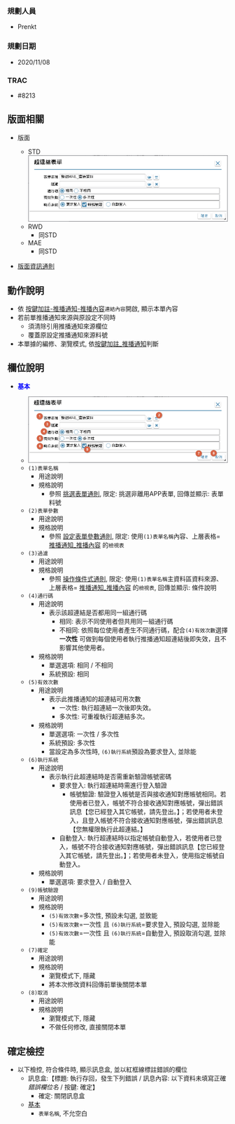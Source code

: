 ### <div id="user">規劃人員</div>
* Prenkt

### <div id="updatedate">規劃日期</div>
* 2020/11/08

### <div id="trac">TRAC</div>
* #8213

## <div id="linkform-layout">版面相關</div>
* 版面
    * STD</br>
        ![pic][image_LinkForm_STD]
    * RWD
        * 同STD
    * MAE</br>
        * 同STD

* [版面資訊通則][link_ruleother1]

## <div id="linkform-form-action">動作說明</div>
* 依 [按鍵加註-推播通知-推播內容][link_MAENotice_fieldbreak3]`連結內容`開啟, 顯示本單內容
* 若前單推播通知來源與原設定不同時
    * 須清除引用推播通知來源欄位
    * 覆蓋原設定推播通知來源料號
* 本單據的編修、瀏覽模式, 依[按鍵加註_推播通知][link_BAMAENotice]判斷

## <div id="linkform-object-desc">欄位說明</div>
* <p id="fieldbreak1" style="color:blue;font-weight:bold">基本</p>

    * ![pic][image_LinkForm_Block1]
    * `(1)表單名稱`
        * 用途說明
        * 規格說明
            * 參照 [挑選表單通則][link_ruledialog6], 限定: 挑選非離用APP表單,  回傳並顯示: 表單料號
    * `(2)表單參數`
        * 用途說明
        * 規格說明
            * 參照 [設定表單參數通則][link_parameter], 限定: 使用`(1)表單名稱`內容、上層表格= [推播通知_推播內容][link_conentviewno] 的`檢視表`
    * `(3)過濾`
        * 用途說明
        * 規格說明 
            * 參照 [操作條件式通則][link_ruledialog1], 限定: 使用`(1)表單名稱`主資料區資料來源、上層表格= [推播通知_推播內容][link_conentviewno] 的`檢視表`, 回傳並顯示: 條件說明
    * `(4)通行碼`
        * 用途說明
            * 表示該超連結是否都用同一組通行碼
                * 相同: 表示不同使用者但共用同一組通行碼
                * 不相同: 依照每位使用者產生不同通行碼，配合`(4)有效次數`選擇 **一次性** 可做到每個使用者執行推播通知超連結後即失效，且不影響其他使用者。
        * 規格說明
            * 單選選項: 相同 / 不相同
            * 系統預設: 相同
    * `(5)有效次數`
        * 用途說明
            * 表示此推播通知的超連結可用次數
                * 一次性: 執行超連結一次後即失效。
                * 多次性: 可重複執行超連結多次。
        * 規格說明
            * 單選選項: 一次性 / 多次性
            * 系統預設: 多次性
            * 當設定為多次性時, `(6)執行系統`預設為要求登入, 並除能
    * `(6)執行系統`
        * 用途說明
            * 表示執行此超連結時是否需重新驗證帳號密碼
                * 要求登入: 執行超連結時需進行登入驗證
                    * 帳號驗證: 驗證登入帳號是否與接收通知對應帳號相同。若使用者已登入，帳號不符合接收通知對應帳號，彈出錯誤訊息【您已經登入其它帳號，請先登出。】；若使用者未登入，且登入帳號不符合接收通知對應帳號，彈出錯誤訊息【您無權限執行此超連結。】
                * 自動登入: 執行超連結時以指定帳號自動登入，若使用者已登入，帳號不符合接收通知對應帳號，彈出錯誤訊息【您已經登入其它帳號，請先登出。】；若使用者未登入，使用指定帳號自動登入。
        * 規格說明
            * 單選選項: 要求登入 / 自動登入
    * `(9)帳號驗證`
        * 用途說明
        * 規格說明
            * `(5)有效次數`=多次性, 預設未勾選, 並致能
            * `(5)有效次數`=一次性 且 `(6)執行系統`=要求登入, 預設勾選, 並除能
            * `(5)有效次數`=一次性 且 `(6)執行系統`=自動登入, 預設取消勾選, 並除能
    * `(7)確定`
        * 用途說明
        * 規格說明
            * 瀏覽模式下, 隱藏
            * 將本次修改資料回傳前單後關閉本單
    * `(8)取消`
        * 用途說明
        * 規格說明
            * 瀏覽模式下, 隱藏
            * 不做任何修改, 直接關閉本單
  
## <div id="save-action">確定檢控</div>
* 以下檢控, 符合條件時, 顯示訊息盒, 並以紅框線標註錯誤的欄位
    * 訊息盒:【標題: 執行存回，發生下列錯誤 / 訊息內容: 以下資料未填寫正確 *錯誤欄位名* / 按鍵: 確定】
        * 確定: 關閉訊息盒 
    * [基本][link_fieldbreak1]
        * `表單名稱`, 不允空白


<!-- 圖片 -->
[image_LinkForm_STD]:attachment/MAENotice-Link-Form.png
[image_LinkForm_Block1]:attachment/MAENotice-Link-Form-Block1.png "基本"

<!-- 超連結 -->
[link_MAENotice_fieldbreak3]:BAMAENotice.md#fieldbreak3 "按鍵加註-推播通知/欄位說明/主旨內容"
[link_BAMAENotice]:BAMAENotice "按鍵加註_推播通知"
[link_conentviewno]:BAMAENotice.md#conentviewno "按鍵加註-推播通知/推播內容/檢視表"
[link_fieldbreak1]:#fieldbreak1 "欄位說明/基本"
[link_parameter]:/8.10.0/IDE/Specification/Parameter/README.md "共用通則_開啟單據/設定表單參數通則"
[link_ruleother1]:/8.10.0/IDE/Specification/RulesOther/README#ruleother1 "共用通則_其它/版面資訊通則"

[link_ruledialog1]:/8.10.0/IDE/Specification/RulesDialog/README#ruledialog1 "共用通則_開啟單據/操作條件式通則"
[link_ruledialog6]:/8.10.0/IDE/Specification/RulesDialog/README#ruledialog6 "共用通則_開啟單據/挑選表單通則"